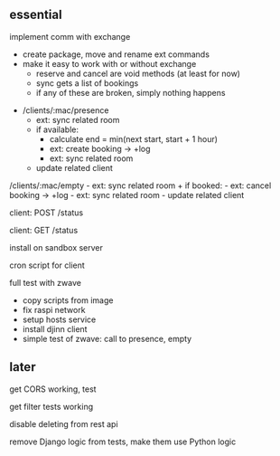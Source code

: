 essential
---------

implement comm with exchange
- create package, move and rename ext commands
- make it easy to work with or without exchange
    - reserve and cancel are void methods (at least for now)
    - sync gets a list of bookings
    - if any of these are broken, simply nothing happens

+ /clients/:mac/presence
    - ext: sync related room
    + if available:
        + calculate end = min(next start, start + 1 hour)
        - ext: create booking -> +log
        - ext: sync related room
    - update related client

/clients/:mac/empty
    - ext: sync related room
    + if booked:
        - ext: cancel booking -> +log
        - ext: sync related room
    - update related client

client: POST /status

client: GET /status

install on sandbox server

cron script for client

full test with zwave
- copy scripts from image
- fix raspi network
- setup hosts service
- install djinn client
- simple test of zwave: call to presence, empty

later
-----

get CORS working, test

get filter tests working

disable deleting from rest api

remove Django logic from tests, make them use Python logic
